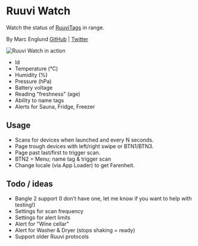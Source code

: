 # Ruuvi Watch

Watch the status of [RuuviTags](https://ruuvi.com) in range.

By Marc Englund [GitHub](https://github.com/emarc) | [Twitter](https://twitter.com/marcenglund)

![Ruuvi Watch in action](/BangleApps/apps/ruuviwatch/ruuviwatch-in-action.jpg)

- Id
- Temperature (&deg;C)
- Humidity (%)
- Pressure (hPa)
- Battery voltage
- Reading "freshness" (age)
- Ability to name tags
- Alerts for Sauna, Fridge, Freezer

## Usage

- Scans for devices when launched and every N seconds.
- Page trough devices with left/right swipe or BTN1/BTN3.
- Page past last/first to trigger scan.
- BTN2 = Menu; name tag & trigger scan
- Change locale (via App Loader) to get Farenheit.

## Todo / ideas

- Bangle 2 support (I don't have one, let me know if you want to help with testing!)
- Settings for scan frequency
- Settings for alert limits
- Alert for "Wine cellar"
- Alert for Washer & Dryer (stops shaking = ready)
- Support older Ruuvi protocols
